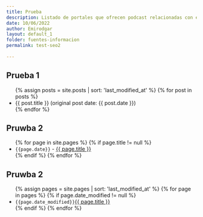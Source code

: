 ```yaml
---
title: Prueba
description: Listado de portales que ofrecen podcast relacionadas con el SEO
date: 10/06/2022
author: Emirodgar
layout: default_1
folder: fuentes-informacion
permalink: test-seo2
  
---
```


## Prueba 1

<ul>
{% assign posts = site.posts | sort: 'last_modified_at' %}
{% for post in posts %}
  <li>{{ post.title }} (original post date: {{ post.date }})</li>
{% endfor %}
</ul>



## Pruwba 2

<ul>
{% for page in site.pages %}
{% if page.title != null  %}
	  <li> <code>{{page.date}}</code> - <a href="{{ page.url }}">{{ page.title }}</a></li>
{% endif %}
{% endfor %}
</ul>


## Pruwba 2

<ul>
{% assign pages = site.pages | sort: 'last_modified_at' %}
{% for page in pages %}
{% if page.date_modified != null  %}
	  <li> <code>{{page.date_modified}}</code><a href="{{ page.url }}">{{ page.title }}</a></li>
{% endif %}
{% endfor %}
</ul>